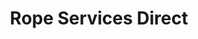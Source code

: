 ---
title: "Rope Services Direct"
url: /brierley-hill/rope-services-direct-fens-pool-avenue/
shop: Außenstelle
---